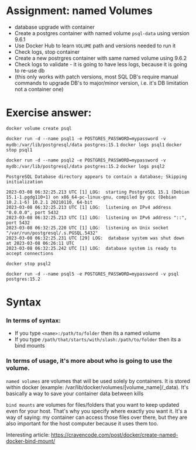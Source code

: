# Assignment: named Volumes

- database upgrade with container
- Create a postgres container with named volume `psql-data` using version 9.6.1
- Use Docker Hub to learn `VOLUME` path and versions needed to run it
- Check logs, stop container
- Create a new postrgres container with same named volume using 9.6.2
- Check logs to validate - it is going to have less logs, because it is going to re-use db
- (this only works with patch versions, most SQL DB's require manual commands to upgrade DB's to major/minor version, i.e. it's DB limitation not a container one)

# Exercise answer:

`docker volume create psql`

`docker run -d --name psql1 -e POSTGRES_PASSWORD=mypassword -v mydb:/var/lib/postgresql/data postgres:15.1`
`docker logs psql1`
`docker stop psql1`

`docker run -d --name psql2 -e POSTGRES_PASSWORD=mypassword -v mydb:/var/lib/postgresql/data postgres:15.2`
`docker logs psql2`

```
PostgreSQL Database directory appears to contain a database; Skipping initialization

2023-03-08 06:32:25.213 UTC [1] LOG:  starting PostgreSQL 15.1 (Debian 15.1-1.pgdg110+1) on x86_64-pc-linux-gnu, compiled by gcc (Debian 10.2.1-6) 10.2.1 20210110, 64-bit
2023-03-08 06:32:25.213 UTC [1] LOG:  listening on IPv4 address "0.0.0.0", port 5432
2023-03-08 06:32:25.213 UTC [1] LOG:  listening on IPv6 address "::", port 5432
2023-03-08 06:32:25.220 UTC [1] LOG:  listening on Unix socket "/var/run/postgresql/.s.PGSQL.5432"
2023-03-08 06:32:25.231 UTC [29] LOG:  database system was shut down at 2023-03-08 06:26:11 UTC
2023-03-08 06:32:25.242 UTC [1] LOG:  database system is ready to accept connections
```

`docker stop psql2`

`docker run -d --name psql5 -e POSTGRES_PASSWORD=mypassword -v psql postgres:15.2`

# Syntax

### In terms of syntax:

- If you type `<name>:/path/to/folder` then its a named volume
- If you type `/path/that/starts/with/slash:/path/to/folder` then its a bind mounts

### In terms of usage, it's more about who is going to use the volume.

`named volumes` are volumes that will be used solely by containers. It is stored within docker (example: /var/lib/docker/volumes/[volume_name]/\_data). It's basically a way to save your container data between kills

`bind mounts` are volumes for files/folders that you want to keep updated even for your host. That's why you specify where exactly you want it. It's a way of saying: my container can access those files over there, but they are also important for the host computer because it uses them too.

Interesting article:
https://cravencode.com/post/docker/create-named-docker-bind-mount/

